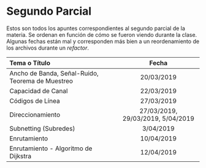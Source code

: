 # Segundo Parcial

Estos son todos los apuntes correspondientes al segundo parcial de la materia. Se ordenan en función de cómo se fueron viendo durante la clase. Algunas fechas están mal y corresponden más bien a un reordenamiento de los archivos durante un *refactor*.

| Tema o Título                                    |         Fecha          |
| :----------------------------------------------- | :--------------------: |
| Ancho de Banda, Señal-Ruido, Teorema de Muestreo |       20/03/2019       |
| Capacidad de Canal                               |       22/03/2019       |
| Códigos de Línea                                 |       27/03/2019       |
| Direccionamiento                                 | 27/03/2019, 29/03/2019, 5/04/2019 |
| Subnetting (Subredes)                            |       3/04/2019        |
|Enrutamiento|10/04/2019|
|Enrutamiento - Algoritmo de Dijkstra|12/04/2019|
